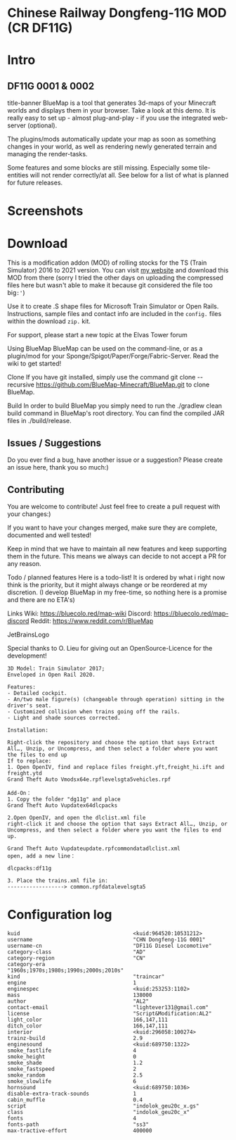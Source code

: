 # Chinese Railway Dongfeng-11G MOD (CR DF11G)

# Intro

## DF11G 0001 & 0002

title-banner
BlueMap is a tool that generates 3d-maps of your Minecraft worlds and displays them in your browser. Take a look at this demo. It is really easy to set up - almost plug-and-play - if you use the integrated web-server (optional).

The plugins/mods automatically update your map as soon as something changes in your world, as well as rendering newly generated terrain and managing the render-tasks.

Some features and some blocks are still missing. Especially some tile-entities will not render correctly/at all. See below for a list of what is planned for future releases.

# Screenshots

# Download

This is a modification addon (MOD) of rolling stocks for the TS (Train Simulator) 2016 to 2021 version. You can visit [my website](https://sites.google.com/d/1Sp0SWFzXfnzDfjgsRoTEpINChbRJtaOL/p/1kW8f9iZUWa2mWLco0zsrf_FUx5Ld9QRm/edit) and download this MOD from there (sorry I tried the other days on uploading the compressed files here but wasn't able to make it because git considered the file too big`:'`) 

Use it to create .S shape files for Microsoft Train Simulator or Open Rails. Instructions, sample files and contact info are included in the `config.` files within the download `zip.` kit.

For support, please start a new topic at the Elvas Tower forum

Using BlueMap
BlueMap can be used on the command-line, or as a plugin/mod for your Sponge/Spigot/Paper/Forge/Fabric-Server. Read the wiki to get started!

Clone
If you have git installed, simply use the command git clone --recursive https://github.com/BlueMap-Minecraft/BlueMap.git to clone BlueMap.

Build
In order to build BlueMap you simply need to run the ./gradlew clean build command in BlueMap's root directory. You can find the compiled JAR files in ./build/release.

## Issues / Suggestions
Do you ever find a bug, have another issue or a suggestion? Please create an issue here, thank you so much:)

## Contributing
You are welcome to contribute! Just feel free to create a pull request with your changes:)

If you want to have your changes merged, make sure they are complete, documented and well tested!

Keep in mind that we have to maintain all new features and keep supporting them in the future. This means we always can decide to not accept a PR for any reason.

Todo / planned features
Here is a todo-list! It is ordered by what i right now think is the priority, but it might always change or be reordered at my discretion. (I develop BlueMap in my free-time, so nothing here is a promise and there are no ETA's)

Links
Wiki: https://bluecolo.red/map-wiki
Discord: https://bluecolo.red/map-discord
Reddit: https://www.reddit.com/r/BlueMap

JetBrainsLogo

Special thanks to O. Lieu for giving out an OpenSource-Licence for the development!

```
3D Model: Train Simulator 2017;
Enveloped in Open Rail 2020.

Features:
- Detailed cockpit.
- An/two male figure(s) (changeable through operation) sitting in the driver's seat.
- Customized collision when trains going off the rails.
- Light and shade sources corrected.

Installation:

Right-click the repository and choose the option that says Extract All…, Unzip, or Uncompress, and then select a folder where you want the files to end up
If to replace:
1. Open OpenIV, find and replace files freight.yft,freight_hi.ift and freight.ytd
Grand Theft Auto Vmodsx64e.rpflevelsgta5vehicles.rpf

Add-On： ​​
1. Copy the folder "dg11g" and place
Grand Theft Auto Vupdatex64dlcpacks

2.Open OpenIV, and open the dlclist.xml file
right-click it and choose the option that says Extract All…, Unzip, or Uncompress, and then select a folder where you want the files to end up.

Grand Theft Auto Vupdateupdate.rpfcommondatadlclist.xml
open, add a new line：

dlcpacks:df11g

3. Place the trains.xml file in:
------------------> common.rpfdatalevelsgta5
```

# Configuration log

```
kuid                                    <kuid:964520:10531212>
username                                "CHN Dongfeng-11G 0001"
username-cn                             "DF11G Diesel Locomotive"
category-class                          "AD"
category-region                         "CN"
category-era                            "1960s;1970s;1980s;1990s;2000s;2010s"
kind                                    "traincar"
engine                                  1
enginespec                              <kuid:253253:1102>
mass                                    138000
author                                  "AL2"
contact-email                           "lightever131@gmail.com"
license                                 "Script&Modification:AL2"
light_color                             166,147,111
ditch_color                             166,147,111
interior                                <kuid:296058:100274>
trainz-build                            2.9
enginesound                             <kuid:689750:1322>
smoke_fastlife                          4
smoke_height                            0
smoke_shade                             1.2
smoke_fastspeed                         2
smoke_random                            2.5
smoke_slowlife                          6
hornsound                               <kuid:689750:1036>
disable-extra-track-sounds              1
cabin_muffle                            0.4
script                                  "indolok_geu20c_x.gs"
class                                   "indolok_geu20c_x"
fonts                                   4
fonts-path                              "ss3"
max-tractive-effort                     400000
```
